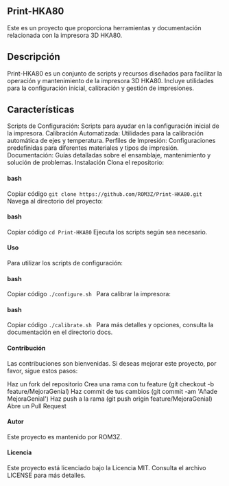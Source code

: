 ## Print-HKA80
Este es un proyecto que proporciona herramientas y documentación relacionada con la impresora 3D HKA80.

## Descripción
Print-HKA80 es un conjunto de scripts y recursos diseñados para facilitar la operación y mantenimiento de la impresora 3D HKA80. Incluye utilidades para la configuración inicial, calibración y gestión de impresiones.

## Características
Scripts de Configuración: Scripts para ayudar en la configuración inicial de la impresora.
Calibración Automatizada: Utilidades para la calibración automática de ejes y temperatura.
Perfiles de Impresión: Configuraciones predefinidas para diferentes materiales y tipos de impresión.
Documentación: Guías detalladas sobre el ensamblaje, mantenimiento y solución de problemas.
Instalación
Clona el repositorio:

#### bash
Copiar código
`git clone https://github.com/ROM3Z/Print-HKA80.git`
Navega al directorio del proyecto:

#### bash
Copiar código
`cd Print-HKA80`
Ejecuta los scripts según sea necesario.

#### Uso
Para utilizar los scripts de configuración:

#### bash
Copiar código
 ```./configure.sh ```
Para calibrar la impresora:

#### bash
Copiar código
 ```./calibrate.sh ```
Para más detalles y opciones, consulta la documentación en el directorio docs.

#### Contribución
Las contribuciones son bienvenidas. Si deseas mejorar este proyecto, por favor, sigue estos pasos:

Haz un fork del repositorio
Crea una rama con tu feature (git checkout -b feature/MejoraGenial)
Haz commit de tus cambios (git commit -am 'Añade MejoraGenial')
Haz push a la rama (git push origin feature/MejoraGenial)
Abre un Pull Request

#### Autor
Este proyecto es mantenido por ROM3Z.

#### Licencia
Este proyecto está licenciado bajo la Licencia MIT. Consulta el archivo LICENSE para más detalles.

